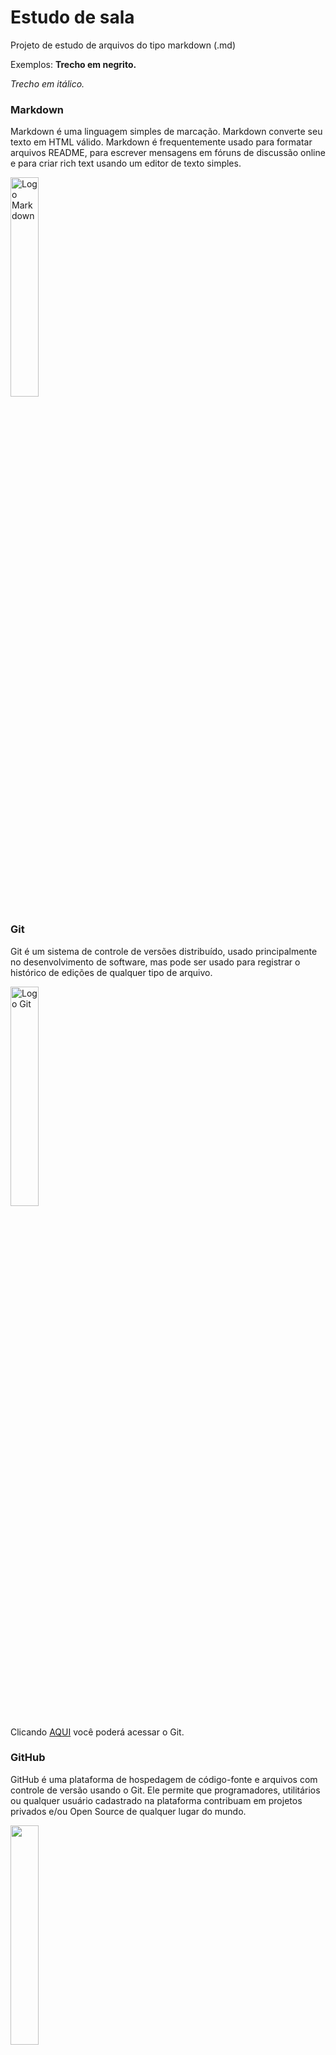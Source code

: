 # Estudo de sala
Projeto de estudo de arquivos do tipo markdown (.md)

Exemplos:
**Trecho em negrito.**

*Trecho em itálico.*

### Markdown
Markdown é uma linguagem simples de marcação. Markdown converte seu texto em HTML válido. Markdown é frequentemente usado para formatar arquivos README, para escrever mensagens em fóruns de discussão online e para criar rich text usando um editor de texto simples. 

<img alt="Logo Markdown" src="https://upload.wikimedia.org/wikipedia/commons/thumb/4/48/Markdown-mark.svg/800px-Markdown-mark.svg.png" width="30%" height="30%">

### Git
Git é um sistema de controle de versões distribuído, usado principalmente no desenvolvimento de software, mas pode ser usado para registrar o histórico de edições de qualquer tipo de arquivo.

<img alt="Logo Git" src="https://blog.hostone.com.br/wp-content/uploads/2019/07/blog-git.jpg" width="30%" height="30%">

Clicando <a href="https://git-scm.com/">AQUI</a> você poderá acessar o Git.

### GitHub
GitHub é uma plataforma de hospedagem de código-fonte e arquivos com controle de versão usando o Git. Ele permite que programadores, utilitários ou qualquer usuário cadastrado na plataforma contribuam em projetos privados e/ou Open Source de qualquer lugar do mundo.

<img src="https://enotas.com.br/blog/wp-content/uploads/2021/02/GitHub.jpg" width="30%" height="30%">

Clicando <a href="https://github.com/">AQUI</a> você poderá acessar ao GitHub.

### Fluxo de trabalho entre repositório local e remoto

<img src="https://i.stack.imgur.com/1wPcg.png">

* git init: Cria um repositório Git vazio ou reinicializa um já existente.
* git add: Adicione o conteúdo do arquivo ao índice.
* git status: Exibe o a condição da árvore de trabalho.
* git commit: Grava as alterações feitas no repositório.
* git branch: Lista, cria ou exclui ramificações.
* git remote: Gerencie o conjunto dos repositórios monitorados.
* git push:  Atualiza as refs remotas junto com os objetos associados a ela.

### Processo prático

1.Acessar o repositório local e executar o git bash(terminal git)dentro deste diretório.

2.No git bash executar o comando git init.

3.Executar o comando git add.

4.executar o comando git commit -m "first commit".

5.Após a criação do repositório remoto no Github, executar o comando:git remote add origin "url do repositório remoto".

6.Executar o comando git push-u origin main.

**OBS.: Para a realização dos procedimentos anteriores,é necessário a autenticação do usauário do Github no terminal do Git (user.name,user.email,token).
